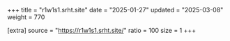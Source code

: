 +++
title = "r1w1s1.srht.site"
date = "2025-01-27"
updated = "2025-03-08"
weight = 770

[extra]
source = "https://r1w1s1.srht.site/"
ratio = 100
size = 1
+++
